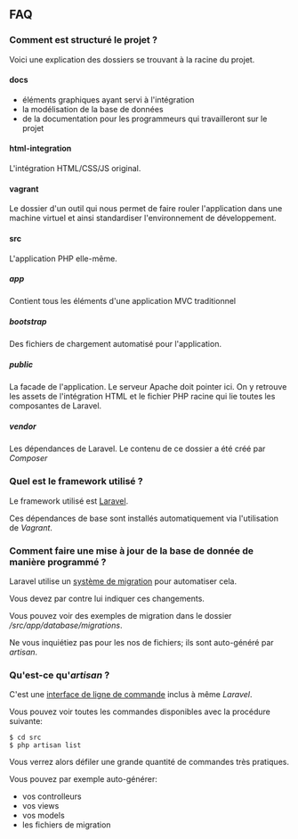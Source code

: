 ## FAQ

### Comment est structuré le projet ?

Voici une explication des dossiers se trouvant à la racine du projet.

#### docs

* éléments graphiques ayant servi à l'intégration
* la modélisation de la base de données
* de la documentation pour les programmeurs qui travailleront sur le projet

#### html-integration

L'intégration HTML/CSS/JS original.

#### vagrant

Le dossier d'un outil qui nous permet de faire rouler l'application dans une machine virtuel et ainsi standardiser l'environnement de développement.

#### src

L'application PHP elle-même.

##### app

Contient tous les éléments d'une application MVC traditionnel

##### bootstrap

Des fichiers de chargement automatisé pour l'application.

##### public

La facade de l'application. Le serveur Apache doit pointer ici. On y retrouve les assets de l'intégration HTML et le fichier PHP racine qui lie toutes les composantes de Laravel.

##### vendor

Les dépendances de Laravel. Le contenu de ce dossier a été créé par *Composer*

### Quel est le framework utilisé ?

Le framework utilisé est [Laravel](http://laravel.com/).

Ces dépendances de base sont installés automatiquement via l'utilisation de *Vagrant*.

### Comment faire une mise à jour de la base de donnée de manière programmé ?

Laravel utilise un [système de migration](http://laravel.com/docs/migrations) pour automatiser cela.

Vous devez par contre lui indiquer ces changements.

Vous pouvez voir des exemples de migration dans le dossier */src/app/database/migrations*.

Ne vous inquiétiez pas pour les nos de fichiers; ils sont auto-généré par *artisan*.

### Qu'est-ce qu'*artisan* ?

C'est une [interface de ligne de commande](http://laravel.com/docs/artisan) inclus à même *Laravel*.

Vous pouvez voir toutes les commandes disponibles avec la procédure suivante:

    $ cd src
    $ php artisan list

Vous verrez alors défiler une grande quantité de commandes très pratiques.

Vous pouvez par exemple auto-générer:

* vos controlleurs
* vos views
* vos models
* les fichiers de migration

